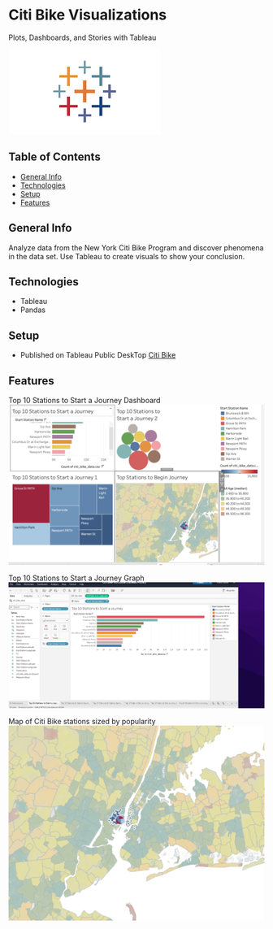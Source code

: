 # Citi Bike Visualizations
Plots, Dashboards, and Stories with Tableau

![](Images/tableau.png)

## Table of Contents
* [General Info](#general_info)
* [Technologies](#technologies)
* [Setup](#Setup)
* [Features](Features)

## General Info
Analyze data from the New York Citi Bike Program and discover phenomena in the data set. Use Tableau to create visuals to show your conclusion.

## Technologies
* Tableau
* Pandas

## Setup
* Published on Tableau Public DeskTop
[Citi Bike](https://public.tableau.com/authoring/CitiBikeWorkbook_16525358891070/Story1/Busiest%20Citi%20Bike%20Stations#1)

## Features
Top 10 Stations to Start a Journey Dashboard
![](Images/Dashboard.png)

Top 10 Stations to Start a Journey Graph
![](Images/Graph.png)

Map of Citi Bike stations sized by popularity
![](Images/Map.png)

